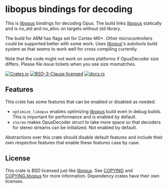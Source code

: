 libopus bindings for decoding
=============================
This is [libopus] bindings for decoding Opus. The build links [libopus]
statically and is no_std and no_alloc on targets without std library.

[libopus]: https://github.com/xiph/opus

The build for ARM has flags set for Cortex-M0+. Other microcontrollers could be
supported better with some work. Uses [libopus]'s autotools build system as
that seems to work well for cross compiling currently.

Note that the code might not work on some platforms if OpusDecoder size differs.
Please file issue tickets when you see size mismatches.

[![Crates.io][cratesio-version]][cratesio-link]
[![BSD-3-Clause licensed][cratesio-license]](COPYING)
[![docs.rs][docsrs-badge]][docsrs-link]

[cratesio-version]: https://img.shields.io/crates/v/opus-embedded-sys
[cratesio-license]: https://img.shields.io/crates/l/opus-embedded-sys
[cratesio-link]: https://crates.io/crates/opus-embedded-sys
[docsrs-badge]: https://img.shields.io/docsrs/opus-embedded-sys
[docsrs-link]: https://docs.rs/opus-embedded-sys/latest/opus_embedded_sys/

Features
--------
This crate has some features that can be enabled or disabled as needed.

* `optimize_libopus` enables optimizing [libopus] build even in debug builds.
  This is important for performance and is enabled by default.
* `stereo` makes OpusDecoder struct to take more space so that decoders for
  stereo streams can be initialized. Not enabled by default.

Abstractions over this crate should disable default features and include their
own respective features that enable these features case by case.

License
-------
This crate is BSD licensed just like [libopus]. See [COPYING](COPYING) and
[COPYING.libopus](COPYING.libopus) for more information. Dependency crates have
their own licenses.
